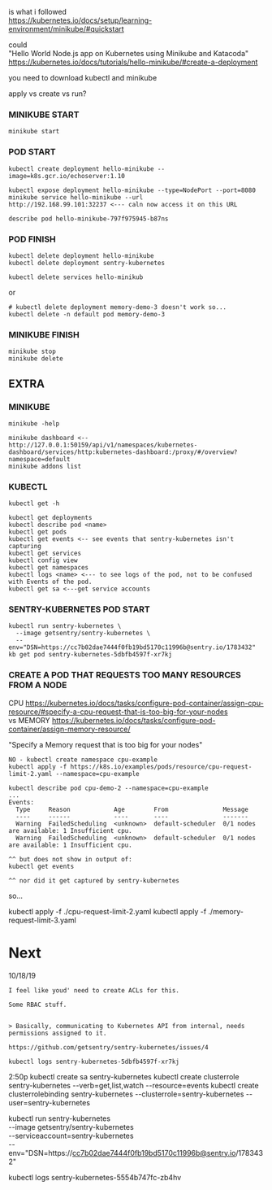 is what i followed  
https://kubernetes.io/docs/setup/learning-environment/minikube/#quickstart  

could  
"Hello World Node.js app on Kubernetes using Minikube and Katacoda"  
https://kubernetes.io/docs/tutorials/hello-minikube/#create-a-deployment

you need to download kubectl and minikube  

apply vs create vs run?  

### MINIKUBE START
```
minikube start
```

### POD START
```
kubectl create deployment hello-minikube --image=k8s.gcr.io/echoserver:1.10

kubectl expose deployment hello-minikube --type=NodePort --port=8080
minikube service hello-minikube --url
http://192.168.99.101:32237 <--- caln now access it on this URL

describe pod hello-minikube-797f975945-b87ns
```

### POD FINISH
```
kubectl delete deployment hello-minikube
kubectl delete deployment sentry-kubernetes

kubectl delete services hello-minikub
```
or
```
# kubectl delete deployment memory-demo-3 doesn't work so...
kubectl delete -n default pod memory-demo-3
```

### MINIKUBE FINISH
```
minikube stop
minikube delete
```

## EXTRA
### MINIKUBE
`minikube -help`

```
minikube dashboard <--http://127.0.0.1:50159/api/v1/namespaces/kubernetes-dashboard/services/http:kubernetes-dashboard:/proxy/#/overview?namespace=default
minikube addons list
```
### KUBECTL
`kubectl get -h`
```
kubectl get deployments
kubectl describe pod <name>
kubectl get pods
kubectl get events <-- see events that sentry-kubernetes isn't capturing
kubectl get services
kubectl config view
kubectl get namespaces
kubectl logs <name> <--- to see logs of the pod, not to be confused with Events of the pod.
kubectl get sa <---get service accounts
```
### SENTRY-KUBERNETES POD START
```
kubectl run sentry-kubernetes \
  --image getsentry/sentry-kubernetes \
  --env="DSN=https://cc7b02dae7444f0fb19bd5170c11996b@sentry.io/1783432"
kb get pod sentry-kubernetes-5dbfb4597f-xr7kj
```

### CREATE A POD THAT REQUESTS TOO MANY RESOURCES FROM A NODE
CPU https://kubernetes.io/docs/tasks/configure-pod-container/assign-cpu-resource/#specify-a-cpu-request-that-is-too-big-for-your-nodes  
vs
MEMORY https://kubernetes.io/docs/tasks/configure-pod-container/assign-memory-resource/

"Specify a Memory request that is too big for your nodes"  
```
NO - kubectl create namespace cpu-example
kubectl apply -f https://k8s.io/examples/pods/resource/cpu-request-limit-2.yaml --namespace=cpu-example

kubectl describe pod cpu-demo-2 --namespace=cpu-example
...
Events:
  Type     Reason            Age        From               Message
  ----     ------            ----       ----               -------
  Warning  FailedScheduling  <unknown>  default-scheduler  0/1 nodes are available: 1 Insufficient cpu.
  Warning  FailedScheduling  <unknown>  default-scheduler  0/1 nodes are available: 1 Insufficient cpu.

^^ but does not show in output of:
kubectl get events

^^ nor did it get captured by sentry-kubernetes
```

so...

kubectl apply -f ./cpu-request-limit-2.yaml
kubectl apply -f ./memory-request-limit-3.yaml


# Next
10/18/19
```
I feel like youd' need to create ACLs for this.

Some RBAC stuff.


> Basically, communicating to Kubernetes API from internal, needs permissions assigned to it.

https://github.com/getsentry/sentry-kubernetes/issues/4

kubectl logs sentry-kubernetes-5dbfb4597f-xr7kj
```



2:50p
kubectl create sa sentry-kubernetes
kubectl create clusterrole sentry-kubernetes --verb=get,list,watch --resource=events
kubectl create clusterrolebinding sentry-kubernetes --clusterrole=sentry-kubernetes --user=sentry-kubernetes

kubectl run sentry-kubernetes \
  --image getsentry/sentry-kubernetes \
  --serviceaccount=sentry-kubernetes \
  --env="DSN=https://cc7b02dae7444f0fb19bd5170c11996b@sentry.io/1783432"

kubectl logs sentry-kubernetes-5554b747fc-zb4hv